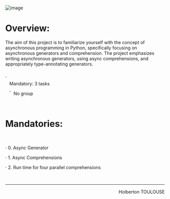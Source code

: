 ![image](https://github.com/TessierV/holbertonschool-web_back_end/assets/113889290/5f8b9500-800b-4b49-ac08-8bed4c1a27f3)


# Overview:
The aim of this project is to familiarize yourself with the concept of asynchronous programming in Python, specifically focusing on asynchronous generators and comprehension. The project emphasizes writing asynchronous generators, using async comprehensions, and appropriately type-annotating generators.


<br>
<img align="left" width="2%" alt="Github" src="https://github.com/TessierV/TessierV/assets/113889290/75f76703-549a-45ed-8091-9fdc76ed72eb" /><p align="left">Mandatory: 3 tasks</p>
<img align="left" width="2%" alt="Github" src="https://github.com/TessierV/TessierV/assets/113889290/f68c3441-c4fe-4af2-90db-a0eb69922241" />
<p align="left">No group</p>

<br>
<h1  align="left">Mandatories:</h1>
<br> 

<p align="left">⋅ 0. Async Generator</p>
<p align="left">⋅ 1. Async Comprehensions</p>
<p align="left">⋅ 2. Run time for four parallel comprehensions</p>

<br/><hr>
<p align="right">Holberton TOULOUSE</p>
